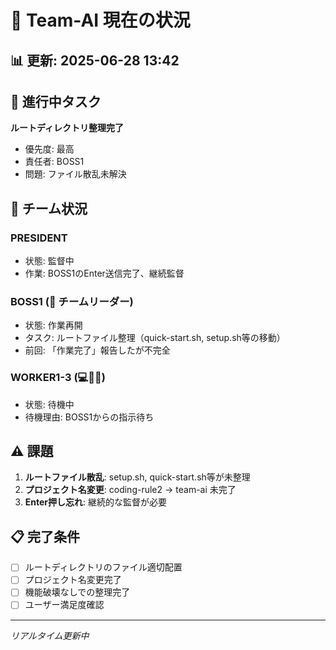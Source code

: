# 🚀 Team-AI 現在の状況

## 📊 更新: 2025-06-28 13:42

## 🎯 進行中タスク
**ルートディレクトリ整理完了**
- 優先度: 最高
- 責任者: BOSS1
- 問題: ファイル散乱未解決

## 👥 チーム状況

### PRESIDENT 
- 状態: 監督中
- 作業: BOSS1のEnter送信完了、継続監督

### BOSS1 (👔 チームリーダー)
- 状態: 作業再開
- タスク: ルートファイル整理（quick-start.sh, setup.sh等の移動）
- 前回: 「作業完了」報告したが不完全

### WORKER1-3 (💻🔧🎨)
- 状態: 待機中
- 待機理由: BOSS1からの指示待ち

## ⚠️ 課題
1. **ルートファイル散乱**: setup.sh, quick-start.sh等が未整理
2. **プロジェクト名変更**: coding-rule2 → team-ai 未完了
3. **Enter押し忘れ**: 継続的な監督が必要

## 📋 完了条件
- [ ] ルートディレクトリのファイル適切配置
- [ ] プロジェクト名変更完了
- [ ] 機能破壊なしでの整理完了
- [ ] ユーザー満足度確認

---
*リアルタイム更新中*